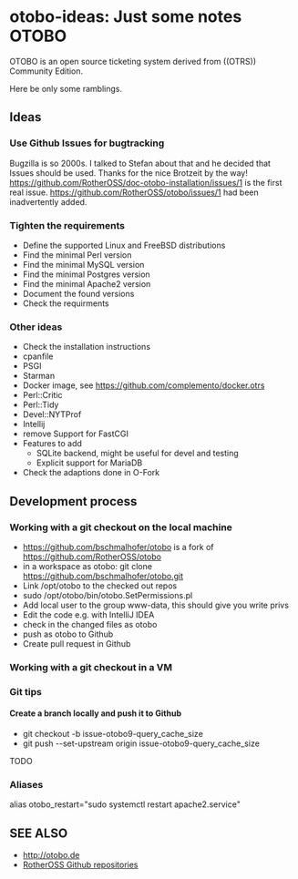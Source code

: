 # otobo-ideas: Just some notes OTOBO

OTOBO is an open source ticketing system derived from ((OTRS)) Community Edition.

Here be only some ramblings.

## Ideas

### Use Github Issues for bugtracking

Bugzilla is so 2000s. I talked to Stefan about that and he decided that Issues should be used. Thanks for the nice Brotzeit by the way! https://github.com/RotherOSS/doc-otobo-installation/issues/1 is the first real issue. https://github.com/RotherOSS/otobo/issues/1 had been inadvertently added.

### Tighten the requirements

* Define the supported Linux and FreeBSD distributions
* Find the minimal Perl version
* Find the minimal MySQL version
* Find the minimal Postgres version
* Find the minimal Apache2 version
* Document the found versions
* Check the requirments

### Other ideas

* Check the installation instructions
* cpanfile
* PSGI
* Starman
* Docker image, see https://github.com/complemento/docker.otrs
* Perl::Critic
* Perl::Tidy
* Devel::NYTProf
* Intellij
* remove Support for FastCGI
* Features to add
  * SQLite backend, might be useful for devel and testing
  * Explicit support for MariaDB
* Check the adaptions done in O-Fork

## Development process

### Working with a git checkout on the local machine

* https://github.com/bschmalhofer/otobo is a fork of https://github.com/RotherOSS/otobo
* in a workspace as otobo: git clone https://github.com/bschmalhofer/otobo.git
* Link /opt/otobo to the checked out repos
* sudo /opt/otobo/bin/otobo.SetPermissions.pl
* Add local user to the group www-data, this should give you write privs
* Edit the code e.g. with IntelliJ IDEA
* check in the changed files as otobo
* push as otobo to Github
* Create pull request in Github

### Working with a git checkout in a VM

### Git tips

#### Create a branch locally and push it to Github

* git checkout -b issue-otobo9-query_cache_size
* git push --set-upstream origin issue-otobo9-query_cache_size 

TODO

### Aliases

alias otobo_restart="sudo systemctl restart apache2.service"

## SEE ALSO
 
 * http://otobo.de
 * [RotherOSS Github repositories](https://github.com/RotherOSS/otobo)


